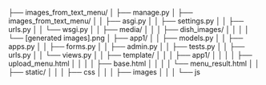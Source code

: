 ├── images_from_text_menu/
│   ├── manage.py
│   ├── images_from_text_menu/
│   │   ├── asgi.py
│   │   ├── settings.py
│   │   ├── urls.py
│   │   └── wsgi.py
│   │   ├── media/
│   │   │   ├── dish_images/
│   │   │   │   └── [generated images].png
│   ├── app1/
│   │   ├── models.py
│   │   ├── apps.py
│   │   ├── forms.py
│   │   ├── admin.py
│   │   ├── tests.py
│   │   ├── urls.py
│   │   └── views.py
│   │   ├── template/
│   │   │   ├── app1/
│   │   │   │   ├── upload_menu.html
│   │   │   │   ├── base.html
│   │   │   │   └── menu_result.html
│   │   ├── static/
│   │   │   ├── css
│   │   │   ├── images
│   │   │   └── js
